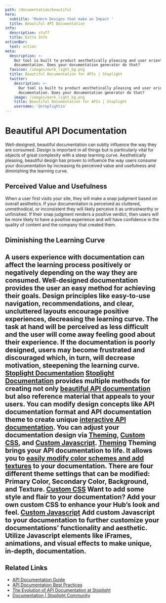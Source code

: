 ```yaml
---
path: /documentation/beautiful
hero:
  subtitle: 'Modern Designs that make an Impact '
  title: Beautiful API Documentation
info:
  description: stuff
  title: Extra Info
actionBar:
  text: action
meta:
  description: >-
    Our tool is built to product aesthetically pleasing and user oriented
    documentation. Does your documentation generator do that?
  favicon: /images/mark_light_bg.png
  title: Beautiful Documentation for APIs | Stoplight
  twitter:
    description: >-
      Our tool is built to product aesthetically pleasing and user oriented
      documentation. Does your documentation generator do that?
    image: /images/mark_light_bg.png
    title: Beautiful Documentation for APIs | Stoplight
    username: '@stoplightio'
---
```

# Beautiful API Documentation
Well-designed, beautiful documentation can subtly influence the way they are consumed. Design is important in all things but is particularly vital for objects of great complexity with a steep learning curve.  Aesthetically pleasing, beautiful design has proven to influence the way users consume your documentation by increasing its perceived value and usefulness and diminishing the learning curve. 
## Perceived Value and Usefulness 
When a user first visits your site, they will make a snap judgment based on overall aesthetics. If your documentation is perceived as cluttered, unmethodical, or inconsistent they will likely perceive it as untrustworthy or unfinished. If their snap judgment renders a positive verdict, then users will be more likely to have a positive experience and will have confidence in the quality of content and the company that created them. 
## Diminishing the Learning Curve 
A users experience with documentation can affect the learning process positively or negatively depending on the way they are consumed. Well-designed documentation provides the user an easy method for achieving their goals. Design principles like easy-to-use navigation, recommendations, and clear, uncluttered layouts encourage positive experiences, decreasing the learning curve. The task at hand will be perceived as less difficult and the user will come away feeling good about their experience. If the documentation is poorly designed, users may become frustrated and discouraged which, in turn, will decrease motivation, steepening the learning curve. 
[Stoplight Documentation](stoplight.io) 
[Stoplight Documentation](https://stoplight.io/documentation/#interactive-api-documentation) provides multiple methods for creating not only [beautiful API documentation](https://stoplight.io/documentation) but also reference material that appeals to your users. You can modify design concepts like API documentation format and API documentation theme to create unique [interactive API documentation](https://stoplight.io/documentation/#interactive-api-documentation). You can adjust your documentation design via [Theming](https://docs.stoplight.io/documentation/design/theming), [Custom CSS](https://docs.stoplight.io/documentation/design/custom-css), and [Custom Javascript](https://docs.stoplight.io/documentation/design/custom-js). 
[Theming](https://docs.stoplight.io/documentation/design/theming) 
Theming brings your API documentation to life. It allows you to [easily modify color schemes and add textures](https://stoplight.io/documentation/#fully-customizable) to your documentation. There are four different theme settings that can be modified: Primary Color, Secondary Color, Background, and Texture.
[Custom CSS](https://docs.stoplight.io/documentation/design/custom-css)
Want to add some style and flair to your documentation? Add your own custom CSS to enhance your Hub’s look and feel. 
[Custom Javascript](https://docs.stoplight.io/documentation/design/custom-js)
Add custom Javascript to your documentation to further customize your documentations’ functionality and aesthetic. Utilize Javascript elements like iFrames, animations, and visual effects to make unique, in-depth, documentation.
---
## Related Links
- [API Documentation Guide](https://docs.stoplight.io/documentation/introduction)
- [API Documentation Best Practices](https://docs.stoplight.io/documentation/best-practices/hubs)
- [The Evolution of API Documentation at Stoplight](https://blog.stoplight.io/api-documentation/home)
- [Documentation | Stoplight Community](https://community.stoplight.io/c/api-best-practices/documentation)
